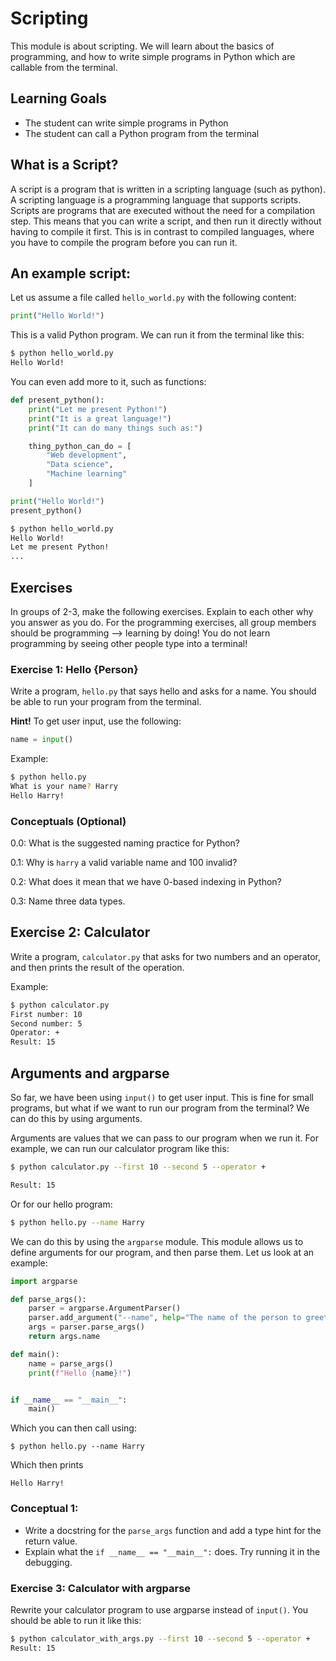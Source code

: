 # Scripting

This module is about scripting. We will learn about the basics of programming, and how to write simple programs in Python which are callable from the terminal.


## Learning Goals

- The student can write simple programs in Python
- The student can call a Python program from the terminal

## What is a Script?

A script is a program that is written in a scripting language (such as python). A scripting language is a programming language that supports scripts. Scripts are programs that are executed without the need for a compilation step. This means that you can write a script, and then run it directly without having to compile it first. This is in contrast to compiled languages, where you have to compile the program before you can run it.

## An example script:

Let us assume a file called `hello_world.py` with the following content:

```py
print("Hello World!")
```

This is a valid Python program. We can run it from the terminal like this:

```bash
$ python hello_world.py
Hello World!
```

You can even add more to it, such as functions:

```py
def present_python():
    print("Let me present Python!")
    print("It is a great language!")
    print("It can do many things such as:")

    thing_python_can_do = [
        "Web development",
        "Data science",
        "Machine learning"
    ]

print("Hello World!")
present_python()
```


```bash
$ python hello_world.py
Hello World!
Let me present Python!
...
```


## Exercises

In groups of 2-3, make the following exercises. Explain to each other why you answer as you do. For the programming exercises, all group members should be programming --> learning by doing! You do not learn programming by seeing other people type into a terminal!

### Exercise 1: Hello {Person}

Write a program, `hello.py` that says hello and asks for a name.
You should be able to run your program from the terminal.

**Hint!** To get user input, use the following:

```py
name = input()
```

Example:

```bash
$ python hello.py
What is your name? Harry
Hello Harry!
```

### Conceptuals (Optional)

0.0: What is the suggested naming practice for Python?

0.1: Why is `harry` a valid variable name and 100 invalid?

0.2: What does it mean that we have 0-based indexing in Python?

0.3: Name three data types.

## Exercise 2: Calculator

Write a program, `calculator.py` that asks for two numbers and an operator, and then prints the result of the operation.

Example:

```bash
$ python calculator.py
First number: 10
Second number: 5
Operator: +
Result: 15
```

## Arguments and argparse

So far, we have been using `input()` to get user input. This is fine for small programs, but what if we want to run our program from the terminal? We can do this by using arguments.

Arguments are values that we can pass to our program when we run it. For example, we can run our calculator program like this:

```bash
$ python calculator.py --first 10 --second 5 --operator +

Result: 15
```
Or for our hello program:

```bash
$ python hello.py --name Harry
```

We can do this by using the `argparse` module. This module allows us to define arguments for our program, and then parse them. Let us look at an example:

```py
import argparse

def parse_args():
    parser = argparse.ArgumentParser()
    parser.add_argument("--name", help="The name of the person to greet")
    args = parser.parse_args()
    return args.name

def main():
    name = parse_args()
    print(f"Hello {name}!")


if __name__ == "__main__":
    main()
```

Which you can then call using:
```
$ python hello.py --name Harry
```
Which then prints
```
Hello Harry!
```


### Conceptual 1:
- Write a docstring for the `parse_args` function and add a type hint for the return value.
- Explain what the `if __name__ == "__main__":` does. Try running it in the debugging.

### Exercise 3: Calculator with argparse

Rewrite your calculator program to use argparse instead of `input()`. You should be able to run it like this:

```bash
$ python calculator_with_args.py --first 10 --second 5 --operator +
Result: 15
```



